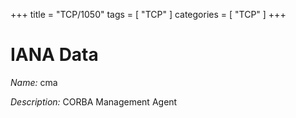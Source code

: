 +++
title = "TCP/1050"
tags = [ "TCP" ]
categories = [ "TCP" ]
+++

# IANA Data

_Name:_ cma

_Description:_ CORBA Management Agent

